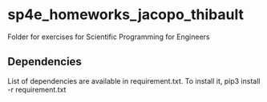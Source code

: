# sp4e_homeworks_jacopo_thibault
Folder for exercises for Scientific Programming for Engineers

## Dependencies
List of dependencies are available in requirement.txt. To install it, pip3 install -r requirement.txt 
